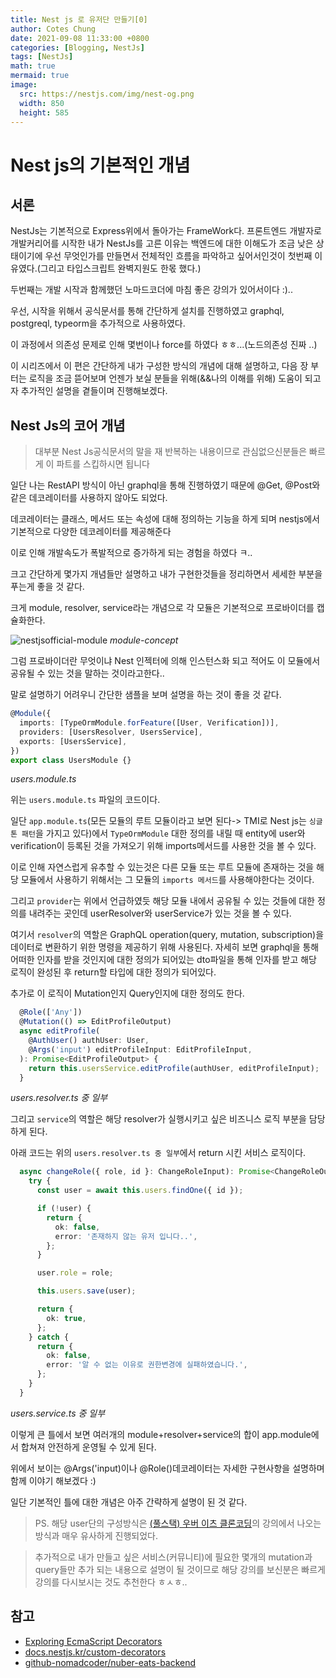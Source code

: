 ```yaml
---
title: Nest js 로 유저단 만들기[0]
author: Cotes Chung
date: 2021-09-08 11:33:00 +0800
categories: [Blogging, NestJs]
tags: [NestJs]
math: true
mermaid: true
image:
  src: https://nestjs.com/img/nest-og.png
  width: 850
  height: 585
---
```


# Nest js의 기본적인 개념

## 서론

NestJs는 기본적으로 Express위에서 돌아가는 FrameWork다.
프론트엔드 개발자로 개발커리어를 시작한 내가 NestJs를 고른 이유는 백엔드에 대한 이해도가 조금 낮은 상태이기에 우선 무엇인가를 만들면서 전체적인 흐름을 파악하고 싶어서인것이 첫번째 이유였다.(그리고 타입스크립트 완벽지원도 한몫 했다.)

두번째는 개발 시작과 함께했던 노마드코더에 마침 좋은 강의가 있어서이다 :)..

우선, 시작을 위해서 공식문서를 통해 간단하게 설치를 진행하였고 graphql, postgreql, typeorm을 추가적으로 사용하였다.

이 과정에서 의존성 문제로 인해 몇번이나 force를 하였다 ㅎㅎ...(노드의존성 진짜 ..)

이 시리즈에서 이 편은 간단하게 내가 구성한 방식의 개념에 대해 설명하고, 다음 장 부터는 로직을 조금 뜯어보며 언젠가 보실 분들을 위해(&&나의 이해를 위해) 도움이 되고자 추가적인 설명을 곁들이며 진행해보겠다.

## Nest Js의 코어 개념

> 대부분 Nest Js공식문서의 말을 재 반복하는 내용이므로 관심없으신분들은 빠르게 이 파트를 스킵하시면 됩니다

일단 나는 RestAPI 방식이 아닌 graphql을 통해 진행하였기 때문에 @Get, @Post와 같은 데코레이터를 사용하지 않아도 되었다.

데코레이터는 클래스, 메서드 또는 속성에 대해 정의하는 기능을 하게 되며 nestjs에서 기본적으로 다양한 데코레이터를 제공해준다

이로 인해 개발속도가 폭발적으로 증가하게 되는 경험을 하였다 ㅋ..

크고 간단하게 몇가지 개념들만 설명하고 내가 구현한것들을 정리하면서 세세한 부분을 푸는게 좋을 것 같다.

크게 module, resolver, service라는 개념으로
각 모듈은 기본적으로 프로바이더를 캡슐화한다.

![nestjsofficial-module](https://docs.nestjs.kr/assets/Modules_1.png)
_module-concept_

그럼 프로바이더란 무엇이냐 Nest 인젝터에 의해 인스턴스화 되고 적어도 이 모듈에서 공유될 수 있는 것을 말하는 것이라고한다..

말로 설명하기 어려우니 간단한 샘플을 보며 설명을 하는 것이 좋을 것 같다.

```typescript
@Module({
  imports: [TypeOrmModule.forFeature([User, Verification])],
  providers: [UsersResolver, UsersService],
  exports: [UsersService],
})
export class UsersModule {}
```

_users.module.ts_

위는 `users.module.ts` 파일의 코드이다.

일단 `app.module.ts`(모든 모듈의 루트 모듈이라고 보면 된다-> TMI로 Nest js는 `싱글톤 패턴`을 가지고 있다)에서 `TypeOrmModule` 대한 정의를 내릴 때 entity에 user와 verification이 등록된 것을 가져오기 위해 imports메서드를 사용한 것을 볼 수 있다.

이로 인해 자연스럽게 유추할 수 있는것은 다른 모듈 또는 루트 모듈에 존재하는 것을 해당 모듈에서 사용하기 위해서는 그 모듈의 `imports 메서드`를 사용해야한다는 것이다.

그리고 `provider`는 위에서 언급하였듯 해당 모듈 내에서 공유될 수 있는 것들에 대한 정의를 내려주는 곳인데 userResolver와 userService가 있는 것을 볼 수 있다.

여기서 `resolver`의 역할은 GraphQL operation(query, mutation, subscription)을 데이터로 변환하기 위한 명령을 제공하기 위해 사용된다.
자세히 보면 graphql을 통해 어떠한 인자를 받을 것인지에 대한 정의가 되어있는 dto파일을 통해 인자를 받고 해당 로직이 완성된 후 return할 타입에 대한 정의가 되어있다.

추가로 이 로직이 Mutation인지 Query인지에 대한 정의도 한다.

```typescript
  @Role(['Any'])
  @Mutation(() => EditProfileOutput)
  async editProfile(
    @AuthUser() authUser: User,
    @Args('input') editProfileInput: EditProfileInput,
  ): Promise<EditProfileOutput> {
    return this.usersService.editProfile(authUser, editProfileInput);
  }
```

_users.resolver.ts 중 일부_

그리고 `service`의 역할은 해당 resolver가 실행시키고 싶은 비즈니스 로직 부분을 담당하게 된다.

아래 코드는 위의 `users.resolver.ts 중 일부`에서 return 시킨 서비스 로직이다.

```typescript
  async changeRole({ role, id }: ChangeRoleInput): Promise<ChangeRoleOutput> {
    try {
      const user = await this.users.findOne({ id });

      if (!user) {
        return {
          ok: false,
          error: '존재하지 않는 유저 입니다..',
        };
      }

      user.role = role;

      this.users.save(user);

      return {
        ok: true,
      };
    } catch {
      return {
        ok: false,
        error: '알 수 없는 이유로 권한변경에 실패하였습니다.',
      };
    }
  }
```

_users.service.ts 중 일부_

이렇게 큰 틀에서 보면 여러개의 module+resolver+service의 합이 app.module에서 합쳐져 안전하게 운영될 수 있게 된다.

위에서 보이는 @Args('input)이나 @Role()데코레이터는 자세한 구현사항을 설명하며 함께 이야기 해보겠다 :)

일단 기본적인 틀에 대한 개념은 아주 간략하게 설명이 된 것 같다.

> PS. 해당 user단의 구성방식은 [(풀스택) 우버 이츠 클론코딩](https://nomadcoders.co/nuber-eats/lobby)의 강의에서 나오는 방식과 매우 유사하게 진행되었다.

> 추가적으로 내가 만들고 싶은 서비스(커뮤니티)에 필요한 몇개의 mutation과 query들만 추가 되는 내용으로 설명이 될 것이므로 해당 강의를 보신분은 빠르게 강의를 다시보시는 것도 추천한다 ㅎㅅㅎ..

## 참고

- [Exploring EcmaScript Decorators](https://medium.com/google-developers/exploring-es7-decorators-76ecb65fb841)
- [docs.nestjs.kr/custom-decorators](https://docs.nestjs.kr/custom-decorators)
- [github-nomadcoder/nuber-eats-backend](https://github.com/nomadcoders/nuber-eats-backend)
